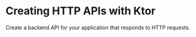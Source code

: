 # Creating HTTP APIs with Ktor

Create a backend API for your application that responds to HTTP requests.

